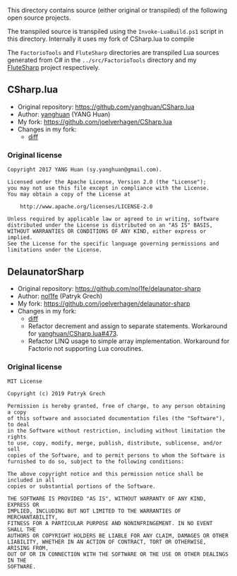 This directory contains source (either original or transpiled) of the following open source projects.

The transpiled source is transpiled using the `Invoke-LuaBuild.ps1` script in this directory. Internally it uses my fork
of CSharp.lua to compile 

The `FactorioTools` and `FluteSharp` directories are transpiled Lua sources generated from C# in the
`../src/FactorioTools` directory and my [FluteSharp](https://github.com/joelverhagen/FluteSharp) project respectively. 

## CSharp.lua

- Original repository: https://github.com/yanghuan/CSharp.lua
- Author: [yanghuan](https://github.com/yanghuan) (YANG Huan)
- My fork: https://github.com/joelverhagen/CSharp.lua
- Changes in my fork:
  - [diff](https://github.com/yanghuan/CSharp.lua/compare/master...joelverhagen:CSharp.lua:lua-compat)

### Original license
```
Copyright 2017 YANG Huan (sy.yanghuan@gmail.com).

Licensed under the Apache License, Version 2.0 (the "License");
you may not use this file except in compliance with the License.
You may obtain a copy of the License at

    http://www.apache.org/licenses/LICENSE-2.0

Unless required by applicable law or agreed to in writing, software
distributed under the License is distributed on an "AS IS" BASIS,
WITHOUT WARRANTIES OR CONDITIONS OF ANY KIND, either express or implied.
See the License for the specific language governing permissions and
limitations under the License.
```

## DelaunatorSharp

- Original repository: https://github.com/nol1fe/delaunator-sharp
- Author: [nol1fe](https://github.com/nol1fe) (Patryk Grech)
- My fork: https://github.com/joelverhagen/delaunator-sharp
- Changes in my fork:
  - [diff](https://github.com/nol1fe/delaunator-sharp/compare/master...joelverhagen:delaunator-sharp:lua-compat)
  - Refactor decrement and assign to separate statements. Workaround for [yanghuan/CSharp.lua#473](https://github.com/yanghuan/CSharp.lua/issues/473).
  - Refactor LINQ usage to simple array implementation. Workaround for Factorio not supporting Lua coroutines.

### Original license
```
MIT License

Copyright (c) 2019 Patryk Grech

Permission is hereby granted, free of charge, to any person obtaining a copy
of this software and associated documentation files (the "Software"), to deal
in the Software without restriction, including without limitation the rights
to use, copy, modify, merge, publish, distribute, sublicense, and/or sell
copies of the Software, and to permit persons to whom the Software is
furnished to do so, subject to the following conditions:

The above copyright notice and this permission notice shall be included in all
copies or substantial portions of the Software.

THE SOFTWARE IS PROVIDED "AS IS", WITHOUT WARRANTY OF ANY KIND, EXPRESS OR
IMPLIED, INCLUDING BUT NOT LIMITED TO THE WARRANTIES OF MERCHANTABILITY,
FITNESS FOR A PARTICULAR PURPOSE AND NONINFRINGEMENT. IN NO EVENT SHALL THE
AUTHORS OR COPYRIGHT HOLDERS BE LIABLE FOR ANY CLAIM, DAMAGES OR OTHER
LIABILITY, WHETHER IN AN ACTION OF CONTRACT, TORT OR OTHERWISE, ARISING FROM,
OUT OF OR IN CONNECTION WITH THE SOFTWARE OR THE USE OR OTHER DEALINGS IN THE
SOFTWARE.
```
